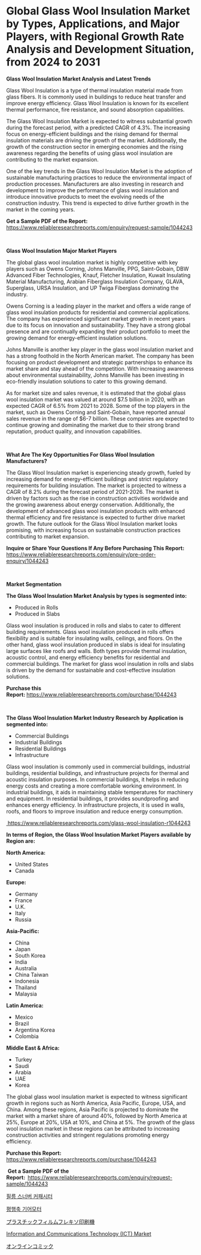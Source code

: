 <p><h1>Global Glass Wool Insulation Market by Types, Applications, and Major Players, with Regional Growth Rate Analysis and Development Situation, from 2024 to 2031</h1></p><p><strong>Glass Wool Insulation Market Analysis and Latest Trends</strong></p>
<p><p>Glass Wool Insulation is a type of thermal insulation material made from glass fibers. It is commonly used in buildings to reduce heat transfer and improve energy efficiency. Glass Wool Insulation is known for its excellent thermal performance, fire resistance, and sound absorption capabilities.</p><p>The Glass Wool Insulation Market is expected to witness substantial growth during the forecast period, with a predicted CAGR of 4.3%. The increasing focus on energy-efficient buildings and the rising demand for thermal insulation materials are driving the growth of the market. Additionally, the growth of the construction sector in emerging economies and the rising awareness regarding the benefits of using glass wool insulation are contributing to the market expansion.</p><p>One of the key trends in the Glass Wool Insulation Market is the adoption of sustainable manufacturing practices to reduce the environmental impact of production processes. Manufacturers are also investing in research and development to improve the performance of glass wool insulation and introduce innovative products to meet the evolving needs of the construction industry. This trend is expected to drive further growth in the market in the coming years.</p></p>
<p><strong>Get a Sample PDF of the Report:&nbsp;</strong> <a href="https://www.reliableresearchreports.com/enquiry/request-sample/1044243">https://www.reliableresearchreports.com/enquiry/request-sample/1044243</a></p>
<p>&nbsp;</p>
<p><strong>Glass Wool Insulation Major Market Players</strong></p>
<p><p>The global glass wool insulation market is highly competitive with key players such as Owens Corning, Johns Manville, PPG, Saint-Gobain, DBW Advanced Fiber Technologies, Knauf, Fletcher Insulation, Kuwait Insulating Material Manufacturing, Arabian Fiberglass Insulation Company, GLAVA, Superglass, URSA Insulation, and UP Twiga Fiberglass dominating the industry.</p><p>Owens Corning is a leading player in the market and offers a wide range of glass wool insulation products for residential and commercial applications. The company has experienced significant market growth in recent years due to its focus on innovation and sustainability. They have a strong global presence and are continually expanding their product portfolio to meet the growing demand for energy-efficient insulation solutions.</p><p>Johns Manville is another key player in the glass wool insulation market and has a strong foothold in the North American market. The company has been focusing on product development and strategic partnerships to enhance its market share and stay ahead of the competition. With increasing awareness about environmental sustainability, Johns Manville has been investing in eco-friendly insulation solutions to cater to this growing demand.</p><p>As for market size and sales revenue, it is estimated that the global glass wool insulation market was valued at around $7.5 billion in 2020, with an expected CAGR of 6.5% from 2021 to 2028. Some of the top players in the market, such as Owens Corning and Saint-Gobain, have reported annual sales revenue in the range of $6-7 billion. These companies are expected to continue growing and dominating the market due to their strong brand reputation, product quality, and innovation capabilities.</p></p>
<p>&nbsp;</p>
<p><strong>What Are The Key Opportunities For Glass Wool Insulation Manufacturers?</strong></p>
<p><p>The Glass Wool Insulation market is experiencing steady growth, fueled by increasing demand for energy-efficient buildings and strict regulatory requirements for building insulation. The market is projected to witness a CAGR of 8.2% during the forecast period of 2021-2026. The market is driven by factors such as the rise in construction activities worldwide and the growing awareness about energy conservation. Additionally, the development of advanced glass wool insulation products with enhanced thermal efficiency and fire resistance is expected to further drive market growth. The future outlook for the Glass Wool Insulation market looks promising, with increasing focus on sustainable construction practices contributing to market expansion.</p></p>
<p><strong>Inquire or Share Your Questions If Any Before Purchasing This Report:</strong> <a href="https://www.reliableresearchreports.com/enquiry/pre-order-enquiry/1044243">https://www.reliableresearchreports.com/enquiry/pre-order-enquiry/1044243</a></p>
<p>&nbsp;</p>
<p><strong>Market Segmentation</strong></p>
<p><strong>The Glass Wool Insulation Market Analysis by types is segmented into:</strong></p>
<p><ul><li>Produced in Rolls</li><li>Produced in Slabs</li></ul></p>
<p><p>Glass wool insulation is produced in rolls and slabs to cater to different building requirements. Glass wool insulation produced in rolls offers flexibility and is suitable for insulating walls, ceilings, and floors. On the other hand, glass wool insulation produced in slabs is ideal for insulating large surfaces like roofs and walls. Both types provide thermal insulation, acoustic control, and energy efficiency benefits for residential and commercial buildings. The market for glass wool insulation in rolls and slabs is driven by the demand for sustainable and cost-effective insulation solutions.</p></p>
<p><strong>Purchase this Report:&nbsp;</strong><a href="https://www.reliableresearchreports.com/purchase/1044243">https://www.reliableresearchreports.com/purchase/1044243</a></p>
<p>&nbsp;</p>
<p><strong>The Glass Wool Insulation Market Industry Research by Application is segmented into:</strong></p>
<p><ul><li>Commercial Buildings</li><li>Industrial Buildings</li><li>Residential Buildings</li><li>Infrastructure</li></ul></p>
<p><p>Glass wool insulation is commonly used in commercial buildings, industrial buildings, residential buildings, and infrastructure projects for thermal and acoustic insulation purposes. In commercial buildings, it helps in reducing energy costs and creating a more comfortable working environment. In industrial buildings, it aids in maintaining stable temperatures for machinery and equipment. In residential buildings, it provides soundproofing and enhances energy efficiency. In infrastructure projects, it is used in walls, roofs, and floors to improve insulation and reduce energy consumption.</p></p>
<p><a href="https://www.reliableresearchreports.com/glass-wool-insulation-r1044243">&nbsp;https://www.reliableresearchreports.com/glass-wool-insulation-r1044243</a></p>
<p><strong>In terms of Region, the Glass Wool Insulation Market Players available by Region are:</strong></p>
<p>
    <p> <strong> North America: </strong>
        <ul>
            <li>United States</li>
            <li>Canada</li>
        </ul>
        </p> 
    <p> <strong> Europe: </strong>
        <ul>
            <li>Germany</li>
            <li>France</li>
            <li>U.K.</li>
            <li>Italy</li>
            <li>Russia</li>
        </ul>
        </p> 
    <p> <strong> Asia-Pacific: </strong>
        <ul>
            <li>China</li>
            <li>Japan</li>
            <li>South Korea</li>
            <li>India</li>
            <li>Australia</li>
            <li>China Taiwan</li>
            <li>Indonesia</li>
            <li>Thailand</li>
            <li>Malaysia</li>
        </ul>
        </p> 
    <p> <strong> Latin America: </strong>
        <ul>
            <li>Mexico</li>
            <li>Brazil</li>
            <li>Argentina Korea</li>
            <li>Colombia</li>
        </ul>
        </p> 
    <p> <strong> Middle East & Africa: </strong>
        <ul>
            <li>Turkey</li>
            <li>Saudi</li>
            <li>Arabia</li>
            <li>UAE</li>
            <li>Korea</li>
        </ul>
    </p>
    </p>
<p><p>The global glass wool insulation market is expected to witness significant growth in regions such as North America, Asia Pacific, Europe, USA, and China. Among these regions, Asia Pacific is projected to dominate the market with a market share of around 40%, followed by North America at 25%, Europe at 20%, USA at 10%, and China at 5%. The growth of the glass wool insulation market in these regions can be attributed to increasing construction activities and stringent regulations promoting energy efficiency.</p></p>
<p><strong>Purchase this Report: </strong><a href="https://www.reliableresearchreports.com/purchase/1044243">https://www.reliableresearchreports.com/purchase/1044243</a></p>
<p>&nbsp;<strong>Get a Sample PDF of the Report:&nbsp;&nbsp;</strong><a href="https://www.reliableresearchreports.com/enquiry/request-sample/1044243">https://www.reliableresearchreports.com/enquiry/request-sample/1044243</a></p>
<p><strong></strong></p>
<p><p><a href="https://medium.com/@wilsonurcotte667s/%ED%95%84%EB%A6%84-%EC%8A%A4%EB%84%88%EB%B2%84-%EC%BB%A4%ED%8C%A8%EC%8B%9C%ED%84%B0-%EC%8B%9C%EC%9E%A5-%EC%A0%90%EC%9C%A0%EC%9C%A8-%EC%A7%84%ED%99%94-%EB%B0%8F-%EC%8B%9C%EC%9E%A5-%EC%84%B1%EC%9E%A5-%EC%B6%94%EC%9D%B4-2024-2031-946abf21d1c4">필름 스너버 커패시터</a></p><p><a href="https://medium.com/@vallieemard2023/%ED%8F%89%ED%96%89%EC%B6%95-%EA%B8%B0%EC%96%B4%EB%AA%A8%ED%84%B0-%EC%8B%9C%EC%9E%A5-%EC%A0%84%EB%A7%9D-%EC%82%B0%EC%97%85-%EA%B0%9C%EC%9A%94-%EB%B0%8F-%EC%98%88%EC%B8%A1-2024%EB%85%84%EB%B6%80%ED%84%B0-2031%EB%85%84-adea21bd41a7">평행축 기어모터</a></p><p><a href="https://medium.com/@wrandallmelody24/%E3%83%97%E3%83%A9%E3%82%B9%E3%83%81%E3%83%83%E3%82%AF%E3%83%95%E3%82%A3%E3%83%AB%E3%83%A0%E3%83%95%E3%83%AC%E3%82%AD%E3%82%BD%E5%8D%B0%E5%88%B7%E6%A9%9F%E3%81%AE%E5%B8%82%E5%A0%B4%E8%A6%8F%E6%A8%A1%E3%81%A8%E5%B8%82%E5%A0%B4%E5%8B%95%E5%90%91-%E5%AE%8C%E5%85%A8%E3%81%AA%E6%A5%AD%E7%95%8C%E6%A6%82%E8%A6%81-2024%E5%B9%B4%E3%81%8B%E3%82%892031%E5%B9%B4%E3%81%BE%E3%81%A7-b086928d5a70">プラスチックフィルムフレキソ印刷機</a></p><p><a href="https://github.com/janetchuadff364/Market-Research-Report-List-1/blob/main/information-and-communications-technology-ict-market.md">Information and Communications Technology (ICT) Market</a></p><p><a href="https://medium.com/@wrandallmelody24/%E3%82%AA%E3%83%B3%E3%83%A9%E3%82%A4%E3%83%B3%E3%82%B3%E3%83%9F%E3%83%83%E3%82%AF%E5%B8%82%E5%A0%B4%E8%A6%8F%E6%A8%A1-%E5%B8%82%E5%A0%B4%E5%B1%95%E6%9C%9B%E3%81%A8%E5%B8%82%E5%A0%B4%E4%BA%88%E6%B8%AC-2024%E5%B9%B4%E3%81%8B%E3%82%892031%E5%B9%B4-4d685dc06399">オンラインコミック</a></p></p>